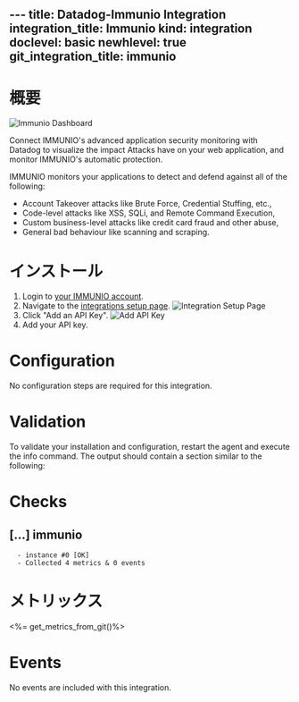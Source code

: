 --- title: Datadog-Immunio Integration integration_title: Immunio kind: integration doclevel: basic newhlevel: true
git_integration_title: immunio
---
# 概要

![Immunio Dashboard](/static/images/immunio_dash.png)

Connect IMMUNIO's advanced application security monitoring with Datadog to visualize the impact Attacks have on your web application, and monitor IMMUNIO's automatic protection.

IMMUNIO monitors your applications to detect and defend against all of the following:

* Account Takeover attacks like Brute Force, Credential Stuffing, etc.,
* Code-level attacks like XSS, SQLi, and Remote Command Execution,
* Custom business-level attacks like credit card fraud and other abuse,
* General bad behaviour like scanning and scraping.

# インストール

1.  Login to [your IMMUNIO account](http://www.immun.io/).
1.  Navigate to the [integrations setup page](https://dashboard.immun.io/#/settings/integrations). ![Integration Setup Page](/static/images/immuniosetup1.png)
1.  Click "Add an API Key". ![Add API Key](/static/images/immuniosetup2.png)
1.  Add your API key.

# Configuration

No configuration steps are required for this integration.

# Validation

To validate your installation and configuration, restart the agent and execute the info command. The output should contain a section similar to the following:


Checks
======
  [...]
  immunio
  -----
      - instance #0 [OK]
      - Collected 4 metrics & 0 events

# メトリックス

<%= get_metrics_from_git()%>

# Events

No events are included with this integration.

